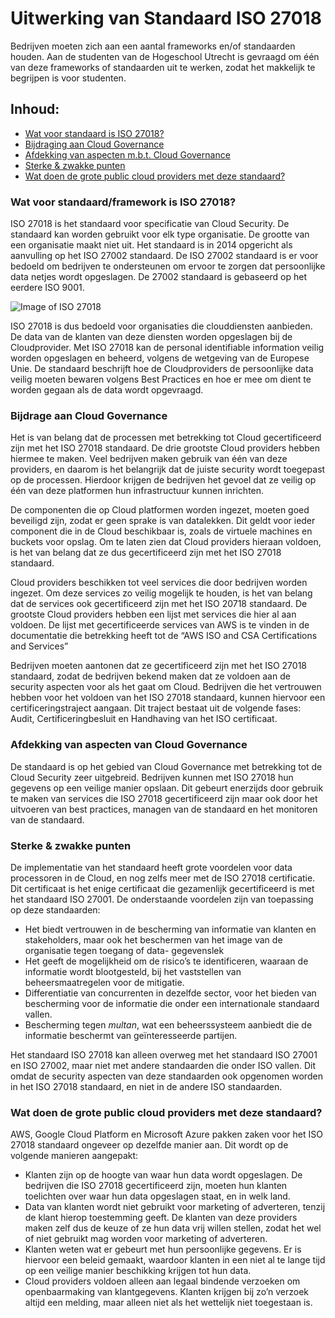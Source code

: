 # Uitwerking van Standaard ISO 27018

Bedrijven moeten zich aan een aantal frameworks en/of standaarden houden. Aan de studenten van de Hogeschool Utrecht is gevraagd om één van deze frameworks of standaarden uit te werken, zodat het makkelijk te begrijpen is voor studenten.

## Inhoud:
* [Wat voor standaard is ISO 27018?](#Standaard)
* [Bijdraging aan Cloud Governance](#Governance)
* [Afdekking van aspecten m.b.t. Cloud Governance](#Afdekking)
* [Sterke & zwakke punten](#punten)
* [Wat doen de grote public cloud providers met deze standaard?](#providers)

### Wat voor standaard/framework is ISO 27018?
ISO 27018 is het standaard voor specificatie van Cloud Security. De standaard kan worden gebruikt voor elk type organisatie. De grootte van een organisatie maakt niet uit. Het standaard is in 2014 opgericht als aanvulling op het ISO 27002 standaard. De ISO 27002 standaard is er voor bedoeld om bedrijven te ondersteunen om ervoor te zorgen dat persoonlijke data netjes wordt opgeslagen. De 27002 standaard is gebaseerd op het eerdere ISO 9001. 

![Image of ISO 27018](https://github.com/PBI01/cg-w6.1-iso27018/blob/main/iso-27017-27018.png)

ISO 27018 is dus bedoeld voor organisaties die clouddiensten aanbieden. De data van de klanten van deze diensten worden opgeslagen bij de Cloudprovider. Met ISO 27018 kan de personal identifiable information veilig worden opgeslagen en beheerd, volgens de wetgeving van de Europese Unie. De standaard beschrijft hoe de Cloudproviders de persoonlijke data veilig moeten bewaren volgens Best Practices en hoe er mee om dient te worden gegaan als de data wordt opgevraagd. 

### Bijdrage aan Cloud Governance
Het is van belang dat de processen met betrekking tot Cloud gecertificeerd zijn met het ISO 27018 standaard. De drie grootste Cloud providers hebben hiermee te maken. Veel bedrijven maken gebruik van één van deze providers, en daarom is het belangrijk dat de juiste security wordt toegepast op de processen. Hierdoor krijgen de bedrijven het gevoel dat ze veilig op één van deze platformen hun infrastructuur kunnen inrichten.

De componenten die op Cloud platformen worden ingezet, moeten goed beveiligd zijn, zodat er geen sprake is van datalekken. Dit geldt voor ieder component die in de Cloud beschikbaar is, zoals de virtuele machines en buckets voor opslag. Om te laten zien dat Cloud providers hieraan voldoen, is het van belang dat ze dus gecertificeerd zijn met het ISO 27018 standaard.

Cloud providers beschikken tot veel services die door bedrijven worden ingezet. Om deze services zo veilig mogelijk te houden, is het van belang dat de services ook gecertificeerd zijn met het ISO 20718 standaard. De grootste Cloud providers hebben een lijst met services die hier al aan voldoen. De lijst met gecertificeerde services van AWS is te vinden in de documentatie die betrekking heeft tot de “AWS ISO and CSA Certifications and Services”

Bedrijven moeten aantonen dat ze gecertificeerd zijn met het ISO 27018 standaard, zodat de bedrijven bekend maken dat ze voldoen aan de security aspecten voor als het gaat om Cloud. Bedrijven die het vertrouwen hebben voor het voldoen van het ISO 27018 standaard, kunnen hiervoor een certificeringstraject aangaan. Dit traject bestaat uit de volgende fases: Audit, Certificeringbesluit en Handhaving van het ISO certificaat.

### Afdekking van aspecten van Cloud Governance
De standaard is op het gebied van Cloud Governance met betrekking tot de Cloud Security zeer uitgebreid. Bedrijven kunnen met ISO 27018 hun gegevens op een veilige manier opslaan. Dit gebeurt enerzijds door gebruik te maken van services die ISO 27018 gecertificeerd zijn maar ook door het uitvoeren van best practices, managen van de standaard en het monitoren van de standaard.

### Sterke & zwakke punten
De implementatie van het standaard heeft grote voordelen voor data processoren in de Cloud, en nog zelfs meer met de ISO 27018 certificatie. Dit certificaat is het enige certificaat die gezamenlijk gecertificeerd is met het standaard ISO 27001. De onderstaande voordelen zijn van toepassing op deze standaarden:

*	Het biedt vertrouwen in de bescherming van informatie van klanten en stakeholders, maar ook het beschermen van het image van de organisatie tegen toegang of data- gegevenslek
*	Het geeft de mogelijkheid om de risico’s te identificeren, waaraan de informatie wordt blootgesteld, bij het vaststellen van beheersmaatregelen voor de mitigatie.
*	Differentiatie van concurrenten in dezelfde sector, voor het bieden van bescherming voor de informatie die onder een internationale standaard vallen.
*	Bescherming tegen *multan*, wat een beheerssysteem aanbiedt die de informatie beschermt van geïnteresseerde partijen.

Het standaard ISO 27018 kan alleen overweg met het standaard ISO 27001 en ISO 27002, maar niet met andere standaarden die onder ISO vallen. Dit omdat de security aspecten van deze standaarden ook opgenomen worden in het ISO 27018 standaard, en niet in de andere ISO standaarden.


### Wat doen de grote public cloud providers met deze standaard?
AWS, Google Cloud Platform en Microsoft Azure pakken zaken voor het ISO 27018 standaard ongeveer op dezelfde manier aan. Dit wordt op de volgende manieren aangepakt:
*	Klanten zijn op de hoogte van waar hun data wordt opgeslagen. De bedrijven die ISO 27018 gecertificeerd zijn, moeten hun klanten toelichten over waar hun data opgeslagen staat, en in welk land.
*	Data van klanten wordt niet gebruikt voor marketing of adverteren, tenzij de klant hierop toestemming geeft. De klanten van deze providers maken zelf dus de keuze of ze hun data vrij willen stellen, zodat het wel of niet gebruikt mag worden voor marketing of adverteren. 
*	Klanten weten wat er gebeurt met hun persoonlijke gegevens. Er is hiervoor een beleid gemaakt, waardoor klanten in een niet al te lange tijd op een veilige manier beschikking krijgen tot hun data.
*	Cloud providers voldoen alleen aan legaal bindende verzoeken om openbaarmaking van klantgegevens. Klanten krijgen bij zo’n verzoek altijd een melding, maar alleen niet als het wettelijk niet toegestaan is.
